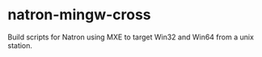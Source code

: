 # natron-mingw-cross
Build scripts for Natron using MXE to target Win32 and Win64 from a unix station.
